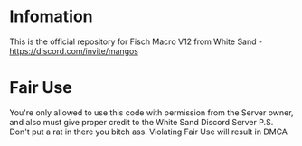 # Infomation
This is the official repository for Fisch Macro V12 from White Sand - https://discord.com/invite/mangos
# Fair Use
You're only allowed to use this code with permission from the Server owner, and also must give proper credit to the White Sand Discord Server
P.S. Don't put a rat in there you bitch ass.
Violating Fair Use will result in DMCA
